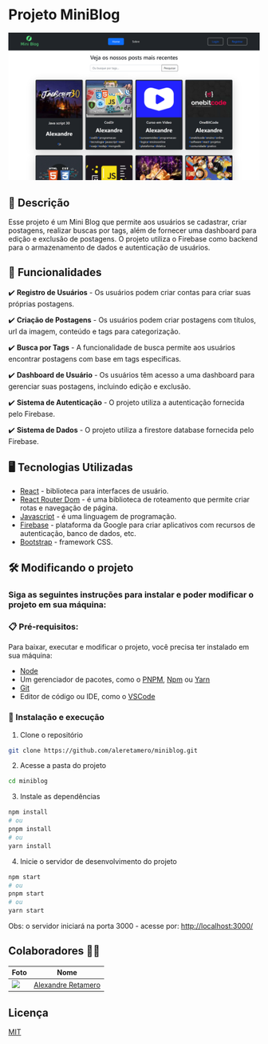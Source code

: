 # Projeto MiniBlog

![preview](./public/preview.webp)

## 💭 Descrição

Esse projeto é um Mini Blog que permite aos usuários se cadastrar, criar postagens, realizar buscas por tags, além de fornecer uma dashboard para edição e exclusão de postagens. O projeto utiliza o Firebase como backend para o armazenamento de dados e autenticação de usuários.

## 🧠 Funcionalidades

✔️ **Registro de Usuários** - Os usuários podem criar contas para criar suas próprias postagens.

✔️ **Criação de Postagens** - Os usuários podem criar postagens com títulos, url da imagem, conteúdo e tags para categorização.

✔️ **Busca por Tags** - A funcionalidade de busca permite aos usuários encontrar postagens com base em tags específicas.

✔️ **Dashboard de Usuário** - Os usuários têm acesso a uma dashboard para gerenciar suas postagens, incluindo edição e exclusão.

✔️ **Sistema de Autenticação** - O projeto utiliza a autenticação fornecida pelo Firebase.

✔️ **Sistema de Dados** - O projeto utiliza a firestore database fornecida pelo Firebase.

## 🖥️ Tecnologias Utilizadas

- [React](https://react.dev) - biblioteca para interfaces de usuário.
- [React Router Dom](https://reactrouter.com/en/main) - é uma biblioteca de roteamento que permite criar rotas e navegação de página.
- [Javascript](https://developer.mozilla.org/pt-BR/docs/Web/JavaScript) - é uma linguagem de programação.
- [Firebase](https://firebase.google.com/?hl=pt) - plataforma da Google para criar aplicativos com recursos de autenticação, banco de dados, etc.
- [Bootstrap](https://getbootstrap.com) - framework CSS.

## 🛠️ Modificando o projeto

### Siga as seguintes instruções para instalar e poder modificar o projeto em sua máquina:

### 📋 Pré-requisitos:

Para baixar, executar e modificar o projeto, você precisa ter instalado em sua máquina:

- [Node](https://nodejs.org/en)
- Um gerenciador de pacotes, como o [PNPM](https://pnpm.io), [Npm](https://nodejs.org/en/) ou [Yarn](https://classic.yarnpkg.com/lang/en/docs/install)
- [Git](https://git-scm.com/downloads)
- Editor de código ou IDE, como o [VSCode](https://code.visualstudio.com/Download)

### 🔧 Instalação e execução

1. Clone o repositório

```bash
git clone https://github.com/aleretamero/miniblog.git
```

2. Acesse a pasta do projeto

```bash
cd miniblog
```

3. Instale as dependências

```bash
npm install
# ou
pnpm install
# ou
yarn install
```

4. Inicie o servidor de desenvolvimento do projeto

```bash
npm start
# ou
pnpm start
# ou
yarn start
```

Obs: o servidor iniciará na porta 3000 - acesse por: <http://localhost:3000/>

## Colaboradores 🤝🤝

| Foto                                                       | Nome                                                 |
| ---------------------------------------------------------- | ---------------------------------------------------- |
| <img src="https://github.com/aleretamero.png" width="100"> | [Alexandre Retamero](https://github.com/aleretamero) |

## Licença

[MIT](https://choosealicense.com/licenses/mit/)

